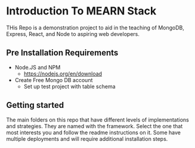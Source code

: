 # Introduction To MEARN Stack
THis Repo is a demonstration project to aid in the teaching of MongoDB, Express, React, and Node to aspiring web developers. 

## Pre Installation Requirements
- Node.JS and NPM
    - https://nodejs.org/en/download
- Create Free Mongo DB account
    - Set up test project with table schema

## Getting started
The main folders on this repo that have different levels of implementations and strategies. They are named with the framework. Select the one that most interests you and follow the readme instructions on it. Some have multiple deployments and will require additional installation steps.

